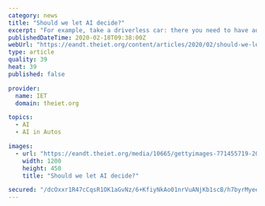 ```yaml
---
category: news
title: "Should we let AI decide?"
excerpt: "For example, take a driverless car: there you need to have audio ... Igor Carron, CEO and co-founder at LightOn, a company dedicated to making artificial intelligence computations faster and power efficient, adds: “The holy grail of machine learning ..."
publishedDateTime: 2020-02-18T09:38:00Z
webUrl: "https://eandt.theiet.org/content/articles/2020/02/should-we-let-ai-decide/"
type: article
quality: 39
heat: 39
published: false

provider:
  name: IET
  domain: theiet.org

topics:
  - AI
  - AI in Autos

images:
  - url: "https://eandt.theiet.org/media/10665/gettyimages-771455719-2048x2048_8659050915939499989.jpg?crop=0,0.26666666666666666,0,0.23333333333333334&cropmode=percentage&width=1200&height=450&rnd=132264336430000000"
    width: 1200
    height: 450
    title: "Should we let AI decide?"

secured: "/dcOxxr1R47cCqsR1OK1aGvNz/6+KfiyNkAo01nrVuANjKb1scB/h7byrMyee4YvLRrvUDY2waG58yTERI4ojMm5Zfe0HdOxK9/w9LKElh2cV6uioUlTRQXYtTOQs0Q0U7fL02pMPfGezqduwGBzCvD9UVnbpYmApqo8lV5XNZRwI3MuAbR4S5VY/0/Z5aEz+355Tvto7nfwPb+XtnxrRVhPDjSQp2MLysLKkQTa43UPM6xRbWmWkxKz4KogR6L0DCDHeT4YJwYuj1Pf07w7v17KrEPAzkkJM49bKlBk7s7DmpiiQ1K4H1nHQChLVnHS6jsZsmIUO1FIoPCQl6jjD9g2S5/yPnRZjvfyY4eV0jdA233U0o2OwdcHks/jIs6SOySn1wYJ4GdVuVxfKdQ7RjMOWO5f+jakYvcaWe0cL9OaVxdnW97PSsV4tbZSFQhYIY+ATbmwma1bCI5CcN4eymFE+7OvBagLzkV4qyXAr74=;hbGn9yJe7ZqKKagMDj3VVQ=="
---
```


